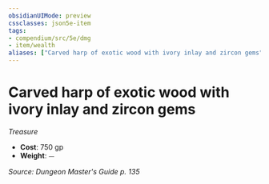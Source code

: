 ```yaml
---
obsidianUIMode: preview
cssclasses: json5e-item
tags:
- compendium/src/5e/dmg
- item/wealth
aliases: ["Carved harp of exotic wood with ivory inlay and zircon gems"]
---
```

# Carved harp of exotic wood with ivory inlay and zircon gems
*Treasure*  

- **Cost**: 750 gp
- **Weight**: ⏤

*Source: Dungeon Master's Guide p. 135*